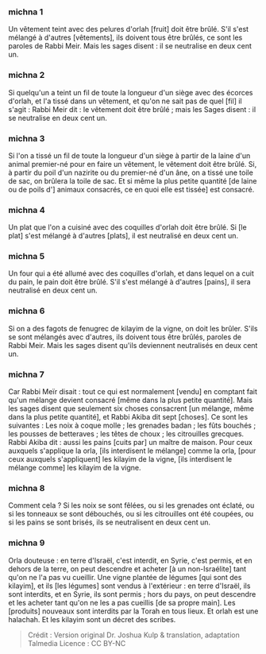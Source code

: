 
### michna 1
Un vêtement teint avec des pelures d'orlah [fruit] doit être brûlé. S'il s'est mélangé à d'autres [vêtements], ils doivent tous être brûlés, ce sont les paroles de Rabbi Meir. Mais les sages disent : il se neutralise en deux cent un.

### michna 2
Si quelqu'un a teint un fil de toute la longueur d'un siège avec des écorces d'orlah, et l'a tissé dans un vêtement, et qu'on ne sait pas de quel [fil] il s'agit : Rabbi Meir dit : le vêtement doit être brûlé ; mais les Sages disent : il se neutralise en deux cent un.

### michna 3
Si l'on a tissé un fil de toute la longueur d'un siège à partir de la laine d'un animal premier-né pour en faire un vêtement, le vêtement doit être brûlé. Si, à partir du poil d'un nazirite ou du premier-né d'un âne, on a tissé une toile de sac, on brûlera la toile de sac. Et si même la plus petite quantité [de laine ou de poils d'] animaux consacrés, ce en quoi elle est tissée] est consacré.

### michna 4
Un plat que l'on a cuisiné avec des coquilles d'orlah doit être brûlé. Si [le plat] s'est mélangé à d'autres [plats], il est neutralisé en deux cent un.

### michna 5
Un four qui a été allumé avec des coquilles d'orlah, et dans lequel on a cuit du pain, le pain doit être brûlé. S'il s'est mélangé à d'autres [pains], il sera neutralisé en deux cent un.

### michna 6
Si on a des fagots de fenugrec de kilayim de la vigne, on doit les brûler. S'ils se sont mélangés avec d'autres, ils doivent tous être brûlés, paroles de Rabbi Meir. Mais les sages disent qu'ils deviennent neutralisés en deux cent un.

### michna 7
Car Rabbi Meïr disait : tout ce qui est normalement [vendu] en comptant fait qu'un mélange devient consacré [même dans la plus petite quantité]. Mais les sages disent que seulement six choses consacrent [un mélange, même dans la plus petite quantité], et Rabbi Akiba dit sept [choses]. Ce sont les suivantes : Les noix à coque molle ; les grenades badan ; les fûts bouchés ; les pousses de betteraves ; les têtes de choux ; les citrouilles grecques. Rabbi Akiba dit : aussi les pains [cuits par] un maître de maison. Pour ceux auxquels s'applique la orla, [ils interdisent le mélange] comme la orla, [pour ceux auxquels s'appliquent] les kilayim de la vigne, [ils interdisent le mélange comme] les kilayim de la vigne.

### michna 8
Comment cela ? Si les noix se sont fêlées, ou si les grenades ont éclaté, ou si les tonneaux se sont débouchés, ou si les citrouilles ont été coupées, ou si les pains se sont brisés, ils se neutralisent en deux cent un.

### michna 9
Orla douteuse : en terre d'Israël, c'est interdit, en Syrie, c'est permis, et en dehors de la terre, on peut descendre et acheter [à un non-Israélite] tant qu'on ne l'a pas vu cueillir. Une vigne plantée de légumes [qui sont des kilayim], et ils [les légumes] sont vendus à l'extérieur : en terre d'Israël, ils sont interdits, et en Syrie, ils sont permis ; hors du pays, on peut descendre et les acheter tant qu'on ne les a pas cueillis [de sa propre main]. Les [produits] nouveaux sont interdits par la Torah en tous lieux. Et orlah est une halachah. Et les kilayim sont un décret des scribes.

>Crédit : Version original Dr. Joshua Kulp & translation, adaptation Talmedia
>Licence : CC BY-NC